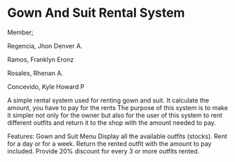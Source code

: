 # Gown And Suit Rental System

Member;

Regencia, Jhon Denver A.

Ramos, Franklyn Eronz

Rosales, Rhenan A.

Concevido, Kyle Howard P
 
A simple rental system used for renting gown and suit. It calculate the amount, you have to pay for the rents
The purpose of this system is to make it simpler not only for the owner but also for the user of this system to rent different outfits and return it to the shop with the amount needed to pay.

Features:
 Gown and Suit Menu
 Display all the available outfits (stocks).
 Rent for a day or for a week.
 Return the rented outfit with the amount to pay included.
 Provide 20% discount for every 3 or more outfits rented.
